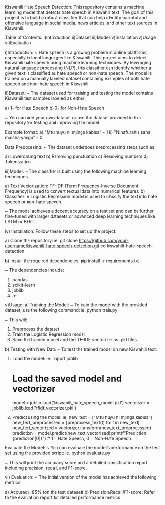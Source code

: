 Kiswahili Hate Speech Detection:
This repository contains a machine learning model that detects hate speech in Kiswahili text. The goal of this project is to build a robust classifier that can help identify harmful and offensive language in social media, news articles, and other text sources in Kiswahili.

Table of Contents:
i)Introduction
ii)Dataset
iii)Model
iv)Installation
v)Usage
vi)Evaluation

i)Introduction:
~ Hate speech is a growing problem in online platforms, especially in local languages like Kiswahili. This project aims to detect Kiswahili hate speech using machine learning techniques. By leveraging natural language processing (NLP), this classifier can identify whether a given text is classified as hate speech or non-hate speech.
The model is trained on a manually labeled dataset containing examples of both hate speech and non-hate speech in Kiswahili.

ii)Dataset:
~ The dataset used for training and testing the model contains Kiswahili text samples labeled as either:

a) 1- for Hate Speech
b) 0- for Non-Hate Speech

~ You can add your own dataset or use the dataset provided in this repository for testing and improving the model.

Example format:
a) "Mtu huyu ni mjinga kabisa" -	1
b) "Ninafurahia sana maisha yangu"	- 0

Data Prepocesing;
~ The dataset undergoes preprocessing steps such as:

a) Lowercasing text
b) Removing punctuation
c) Removing numbers
d) Tokenization

iii)Model:
~ The classifier is built using the following machine learning techniques:

a) Text Vectorization: TF-IDF (Term Frequency-Inverse Document Frequency) is used to convert textual data into numerical features.
b) Classifier: A Logistic Regression model is used to classify the text into hate speech or non-hate speech.

~ The model achieves a decent accuracy on a test set and can be further fine-tuned with larger datasets or advanced deep learning techniques like LSTM or BERT.

iv) Installation:
Follow these steps to set up the project:

a)  Clone the repository:
    ie. 
       git clone https://github.com/your-username/kiswahili-hate-speech-detection.git
       cd kiswahili-hate-speech-detection

b) Install the required dependencies:
pip install -r requirements.txt

~ The dependencies include:
1. pandas
2. scikit-learn
3. joblib
4. re

v)Usage:
a) Training the Model;
~ To train the model with the provided dataset, use the following command:
    ie.
       python train.py

~ This will:
1. Preprocess the dataset
2. Train the Logistic Regression model
3. Save the trained model and the TF-IDF vectorizer as .pkl files

b) Testing with New Data
~ To test the trained model on new Kiswahili text:

1. Load the model:
ie. import joblib
    # Load the saved model and vectorizer
    model = joblib.load('kiswahili_hate_speech_model.pkl')
    vectorizer = joblib.load('tfidf_vectorizer.pkl')

2. Predict using the model:
   ie. 
      new_text = ["Mtu huyu ni mjinga kabisa"]
      new_text_preprocessed = [preprocess_text(t) for t in new_text]
      new_text_vectorized = vectorizer.transform(new_text_preprocessed)
      prediction = model.predict(new_text_vectorized)
      print(f"Prediction: {prediction[0]}")  # 1 = Hate Speech, 0 = Non-Hate Speech

Evaluate the Model:
~ You can evaluate the model’s performance on the test set using the provided script:
ie.
  python evaluate.py

~ This will print the accuracy score and a detailed classification report including precision, recall, and F1-score.  

vi) Evaluation:
~ The initial version of the model has achieved the following metrics:

a) Accuracy: 85% (on the test dataset)
b) Precision/Recall/F1-score: Refer to the evaluation report for detailed performance metrics.
